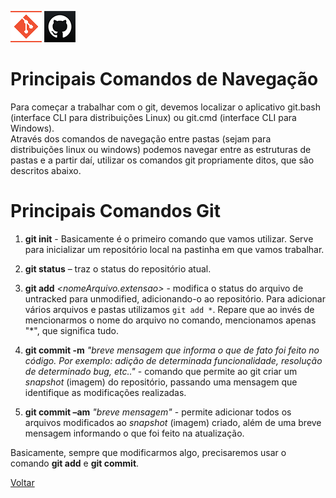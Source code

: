 ![Logo do Git](./../Imagens/icoGit.png) ![Logo do GitHub](./../Imagens/icoGitHub.png)

# Principais Comandos de Navegação

Para começar a trabalhar com o git, devemos localizar o aplicativo git.bash (interface CLI para distribuições Linux) ou git.cmd (interface CLI para Windows).  
Através dos comandos de navegação entre pastas (sejam para distribuições linux ou windows) podemos navegar entre as estruturas de pastas e a partir daí, utilizar os comandos git propriamente ditos, que são descritos abaixo.

# Principais Comandos Git

1. **git init** - Basicamente é o primeiro comando que vamos utilizar. Serve para inicializar um repositório local na pastinha em que vamos trabalhar. 

2. **git status** – traz o status do repositório atual. 

3. **git add** *<nomeArquivo.extensao>* - modifica o status do arquivo de untracked para unmodified, adicionando-o ao repositório. Para adicionar vários arquivos e pastas utilizamos `git add *`. Repare que ao invés de mencionarmos o nome do arquivo no comando, mencionamos apenas "*", que significa tudo.
 
4. **git commit -m** *"breve mensagem que informa o que de fato foi feito no código. Por exemplo: adição de determinada funcionalidade, resolução de determinado bug, etc.."* - comando que permite ao git criar um *snapshot* (imagem) do repositório, passando uma mensagem que identifique as modificações realizadas. 

5. **git commit –am** *"breve mensagem"* - permite adicionar todos os arquivos modificados ao *snapshot* (imagem) criado, além de uma breve mensagem informando o que foi feito na atualização. 

Basicamente, sempre que modificarmos algo, precisaremos usar o comando **git add** e **git commit**. 

[Voltar](./../README.md)
 


 